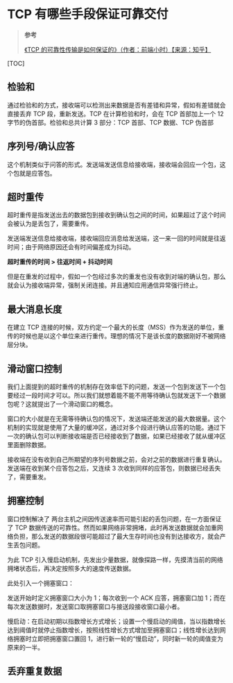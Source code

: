 # TCP 有哪些手段保证可靠交付

> **参考**
>
> [《TCP 的可靠性传输是如何保证的》（作者：前端小时）【来源：知乎】](https://zhuanlan.zhihu.com/p/112317245)

[TOC]

## 检验和

通过检验和的方式，接收端可以检测出来数据是否有差错和异常，假如有差错就会直接丢弃 TCP 段，重新发送。TCP 在计算检验和时，会在 TCP 首部加上一个 12 字节的伪首部。检验和总共计算 3 部分：TCP 首部、TCP 数据、TCP 伪首部

## 序列号/确认应答

这个机制类似于问答的形式。发送端发送信息给接收端，接收端会回应一个包，这个包就是应答包。

## 超时重传

超时重传是指发送出去的数据包到接收到确认包之间的时间，如果超过了这个时间会被认为是丢包了，需要重传。

发送端发送信息给接收端，接收端回应消息给发送端，这一来一回的时间就是往返时间；由于网络原因还会有时间偏差成为抖动。

**超时重传的时间 > 往返时间 + 抖动时间**

但是在重发的过程中，假如一个包经过多次的重发也没有收到对端的确认包，那么就会认为接收端异常，强制关闭连接。并且通知应用通信异常强行终止。

## 最大消息长度

在建立 TCP 连接的时候，双方约定一个最大的长度（MSS）作为发送的单位，重传的时候也是以这个单位来进行重传。理想的情况下是该长度的数据刚好不被网络层分块。

## 滑动窗口控制

我们上面提到的超时重传的机制存在效率低下的问题，发送一个包到发送下一个包要经过一段时间才可以。所以我们就想着能不能不用等待确认包就发送下一个数据包呢？这就提出了一个滑动窗口的概念。

窗口的大小就是在无需等待确认包的情况下，发送端还能发送的最大数据量。这个机制的实现就是使用了大量的缓冲区，通过对多个段进行确认应答的功能。通过下一次的确认包可以判断接收端是否已经接收到了数据，如果已经接收了就从缓冲区里面删除数据。

接收端在没有收到自己所期望的序列号数据之前，会对之前的数据进行重复确认。发送端在收到某个应答包之后，又连续 3 次收到同样的应答包，则数据已经丢失了，需要重发。

## 拥塞控制

窗口控制解决了 两台主机之间因传送速率而可能引起的丢包问题，在一方面保证了 TCP 数据传送的可靠性。然而如果网络非常拥堵，此时再发送数据就会加重网络负担，那么发送的数据段很可能超过了最大生存时间也没有到达接收方，就会产生丢包问题。

为此 TCP 引入慢启动机制，先发出少量数据，就像探路一样，先摸清当前的网络拥堵状态后，再决定按照多大的速度传送数据。

此处引入一个拥塞窗口：

发送开始时定义拥塞窗口大小为 1；每次收到一个 ACK 应答，拥塞窗口加 1；而在每次发送数据时，发送窗口取拥塞窗口与接送段接收窗口最小者。

慢启动：在启动初期以指数增长方式增长；设置一个慢启动的阈值，当以指数增长达到阈值时就停止指数增长，按照线性增长方式增加至拥塞窗口；线性增长达到网络拥塞时立即把拥塞窗口置回 1，进行新一轮的“慢启动”，同时新一轮的阈值变为原来的一半。

## 丢弃重复数据
